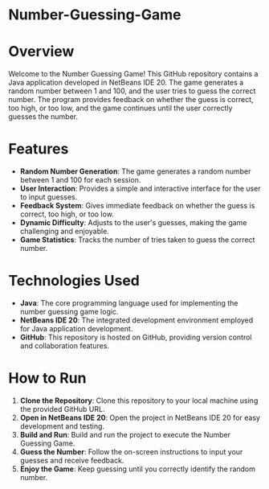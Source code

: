 # Number-Guessing-Game
# Overview
Welcome to the Number Guessing Game! This GitHub repository contains a Java application developed in NetBeans IDE 20. The game generates a random number between 1 and 100, and the user tries to guess the correct number. The program provides feedback on whether the guess is correct, too high, or too low, and the game continues until the user correctly guesses the number.
# Features
*  **Random Number Generation**: The game generates a random number between 1 and 100 for each session.
*  **User Interaction**: Provides a simple and interactive interface for the user to input guesses.
*  **Feedback System**: Gives immediate feedback on whether the guess is correct, too high, or too low.
*  **Dynamic Difficulty**: Adjusts to the user's guesses, making the game challenging and enjoyable.
*  **Game Statistics**: Tracks the number of tries taken to guess the correct number.
# Technologies Used
*  **Java**: The core programming language used for implementing the number guessing game logic.
*  **NetBeans IDE 20**: The integrated development environment employed for Java application development.
*  **GitHub**: This repository is hosted on GitHub, providing version control and collaboration features.
# How to Run
1. **Clone the Repository**: Clone this repository to your local machine using the provided GitHub URL.
2. **Open in NetBeans IDE 20**: Open the project in NetBeans IDE 20 for easy development and testing.
3. **Build and Run**: Build and run the project to execute the Number Guessing Game.
4. **Guess the Number**: Follow the on-screen instructions to input your guesses and receive feedback.
5. **Enjoy the Game**: Keep guessing until you correctly identify the random number.

